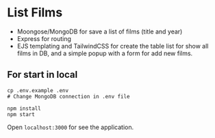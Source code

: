 # List Films

- Moongose/MongoDB for save a list of films (title and year)
- Express for routing
- EJS templating and TailwindCSS for create the table list for show all films in DB, and a simple popup with a form for add new films.

## For start in local

```
cp .env.example .env
# Change MongoDB connection in .env file

npm install
npm start
```

Open `localhost:3000` for see the application.
